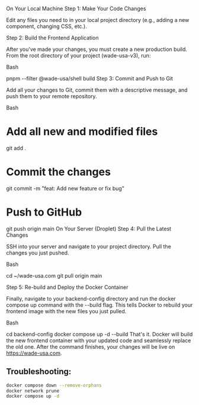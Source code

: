 On Your Local Machine
Step 1: Make Your Code Changes

Edit any files you need to in your local project directory (e.g., adding a new component, changing CSS, etc.).

Step 2: Build the Frontend Application

After you've made your changes, you must create a new production build. From the root directory of your project (wade-usa-v3), run:

Bash

pnpm --filter @wade-usa/shell build
Step 3: Commit and Push to Git

Add all your changes to Git, commit them with a descriptive message, and push them to your remote repository.

Bash

# Add all new and modified files
git add .

# Commit the changes
git commit -m "feat: Add new feature or fix bug"

# Push to GitHub
git push origin main
On Your Server (Droplet)
Step 4: Pull the Latest Changes

SSH into your server and navigate to your project directory. Pull the changes you just pushed.

Bash

cd ~/wade-usa.com
git pull origin main

Step 5: Re-build and Deploy the Docker Container

Finally, navigate to your backend-config directory and run the docker compose up command with the --build flag. This tells Docker to rebuild your frontend image with the new files you just pulled.

Bash

cd backend-config
docker compose up -d --build
That's it. Docker will build the new frontend container with your updated code and seamlessly replace the old one. After the command finishes, your changes will be live on https://wade-usa.com.


## Troubleshooting:

```bash
docker compose down --remove-orphans
docker network prune
docker compose up -d 
```